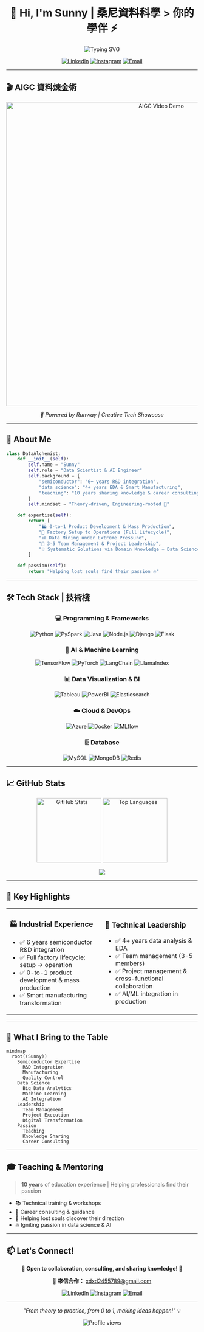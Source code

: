 <div align="center">

# 👋 Hi, I'm Sunny | 桑尼資料科學 > 你的學伴 ⚡

<img src="https://readme-typing-svg.herokuapp.com?font=Fira+Code&size=32&duration=2800&pause=2000&color=FF6B35&center=true&vCenter=true&width=940&lines=Semiconductor+%7C+Data+Science+%7C+AI+Engineer;From+0+to+1%2C+Making+Ideas+Happen+%F0%9F%9A%80;10+Years+Teaching+%7C+Sharing+Knowledge+%F0%9F%93%9A;AI+Vibe+%7C+Coding+is+All+You+Need+%F0%9F%A4%96" alt="Typing SVG" />

[![LinkedIn](https://img.shields.io/badge/LinkedIn-0077B5?style=for-the-badge&logo=linkedin&logoColor=white)](https://www.linkedin.com/in/wei-yang-weng-13b71215b/)
[![Instagram](https://img.shields.io/badge/Instagram-E4405F?style=for-the-badge&logo=instagram&logoColor=white)](https://www.instagram.com/datasunnie)
[![Email](https://img.shields.io/badge/Email-D14836?style=for-the-badge&logo=gmail&logoColor=white)](mailto:xdxd2455789@gmail.com)

</div>

---

## 🎬 AIGC 資料煉金術

<div align="center">

<img src="AIGC_video_demo_0930.gif" alt="AIGC Video Demo" width="800"/>

*🤖 Powered by Runway | Creative Tech Showcase*

</div>

---

## 💫 About Me

```python
class DataAlchemist:
    def __init__(self):
        self.name = "Sunny"
        self.role = "Data Scientist & AI Engineer"
        self.background = {
            "semiconductor": "6+ years R&D integration",
            "data_science": "4+ years EDA & Smart Manufacturing",
            "teaching": "10 years sharing knowledge & career consulting"
        }
        self.mindset = "Theory-driven, Engineering-rooted 🌱"

    def expertise(self):
        return [
            "🏭 0-to-1 Product Development & Mass Production",
            "🔧 Factory Setup to Operations (Full Lifecycle)",
            "📊 Data Mining under Extreme Pressure",
            "👥 3-5 Team Management & Project Leadership",
            "💡 Systematic Solutions via Domain Knowledge + Data Science"
        ]

    def passion(self):
        return "Helping lost souls find their passion 🔥"
```

---

## 🛠️ Tech Stack | 技術棧

<div align="center">

### 💻 Programming & Frameworks
![Python](https://img.shields.io/badge/Python-3776AB?style=for-the-badge&logo=python&logoColor=white)
![PySpark](https://img.shields.io/badge/Apache_Spark-E25A1C?style=for-the-badge&logo=apachespark&logoColor=white)
![Java](https://img.shields.io/badge/Java-ED8B00?style=for-the-badge&logo=openjdk&logoColor=white)
![Node.js](https://img.shields.io/badge/Node.js-339933?style=for-the-badge&logo=nodedotjs&logoColor=white)
![Django](https://img.shields.io/badge/Django-092E20?style=for-the-badge&logo=django&logoColor=white)
![Flask](https://img.shields.io/badge/Flask-000000?style=for-the-badge&logo=flask&logoColor=white)

### 🤖 AI & Machine Learning
![TensorFlow](https://img.shields.io/badge/TensorFlow-FF6F00?style=for-the-badge&logo=tensorflow&logoColor=white)
![PyTorch](https://img.shields.io/badge/PyTorch-EE4C2C?style=for-the-badge&logo=pytorch&logoColor=white)
![LangChain](https://img.shields.io/badge/🦜_LangChain-121212?style=for-the-badge)
![LlamaIndex](https://img.shields.io/badge/🦙_LlamaIndex-8A2BE2?style=for-the-badge)

### 📊 Data Visualization & BI
![Tableau](https://img.shields.io/badge/Tableau-E97627?style=for-the-badge&logo=tableau&logoColor=white)
![PowerBI](https://img.shields.io/badge/PowerBI-F2C811?style=for-the-badge&logo=powerbi&logoColor=black)
![Elasticsearch](https://img.shields.io/badge/Elasticsearch-005571?style=for-the-badge&logo=elasticsearch&logoColor=white)

### ☁️ Cloud & DevOps
![Azure](https://img.shields.io/badge/Azure-0078D4?style=for-the-badge&logo=microsoftazure&logoColor=white)
![Docker](https://img.shields.io/badge/Docker-2496ED?style=for-the-badge&logo=docker&logoColor=white)
![MLflow](https://img.shields.io/badge/MLflow-0194E2?style=for-the-badge&logo=mlflow&logoColor=white)

### 🗄️ Database
![MySQL](https://img.shields.io/badge/MySQL-4479A1?style=for-the-badge&logo=mysql&logoColor=white)
![MongoDB](https://img.shields.io/badge/MongoDB-47A248?style=for-the-badge&logo=mongodb&logoColor=white)
![Redis](https://img.shields.io/badge/Redis-DC382D?style=for-the-badge&logo=redis&logoColor=white)

</div>

---

## 📈 GitHub Stats

<div align="center">

<img src="https://github-readme-stats.vercel.app/api?username=Zenobia000&show_icons=true&theme=tokyonight&hide_border=true&bg_color=1A1B27&title_color=A9FEF7&icon_color=A9FEF7&text_color=C9D1D9" alt="GitHub Stats" height="170" />
<img src="https://github-readme-stats.vercel.app/api/top-langs/?username=Zenobia000&layout=compact&theme=tokyonight&hide_border=true&bg_color=1A1B27&title_color=A9FEF7&text_color=C9D1D9" alt="Top Languages" height="170" />

</div>

<div align="center">

![](https://github-readme-streak-stats.herokuapp.com/?user=Zenobia000&theme=tokyonight&hide_border=true&background=1A1B27&stroke=A9FEF7&ring=A9FEF7&fire=FF6D00&currStreakLabel=A9FEF7)

</div>

---

## 🎯 Key Highlights

<table>
<tr>
<td width="50%">

### 🏭 Industrial Experience
- ✅ 6 years semiconductor R&D integration
- ✅ Full factory lifecycle: setup → operation
- ✅ 0-to-1 product development & mass production
- ✅ Smart manufacturing transformation

</td>
<td width="50%">

### 🚀 Technical Leadership
- ✅ 4+ years data analysis & EDA
- ✅ Team management (3-5 members)
- ✅ Project management & cross-functional collaboration
- ✅ AI/ML integration in production

</td>
</tr>
</table>

---

## 🌟 What I Bring to the Table

```mermaid
mindmap
  root((Sunny))
    Semiconductor Expertise
      R&D Integration
      Manufacturing
      Quality Control
    Data Science
      Big Data Analytics
      Machine Learning
      AI Integration
    Leadership
      Team Management
      Project Execution
      Digital Transformation
    Passion
      Teaching
      Knowledge Sharing
      Career Consulting
```

---

## 🎓 Teaching & Mentoring

> **10 years** of education experience | Helping professionals find their passion

- 📚 Technical training & workshops
- 💼 Career consulting & guidance
- 🌱 Helping lost souls discover their direction
- 🔥 Igniting passion in data science & AI

---

## 📫 Let's Connect!

<div align="center">

**🌟 Open to collaboration, consulting, and sharing knowledge! 🌟**

💌 **來信合作：** xdxd2455789@gmail.com

[![LinkedIn](https://img.shields.io/badge/Connect_on_LinkedIn-0077B5?style=for-the-badge&logo=linkedin&logoColor=white)](https://www.linkedin.com/in/wei-yang-weng-13b71215b/)
[![Instagram](https://img.shields.io/badge/Follow_on_Instagram-E4405F?style=for-the-badge&logo=instagram&logoColor=white)](https://www.instagram.com/datasunnie)
[![Email](https://img.shields.io/badge/Send_Email-D14836?style=for-the-badge&logo=gmail&logoColor=white)](mailto:xdxd2455789@gmail.com)

---

*"From theory to practice, from 0 to 1, making ideas happen!"* 💡

<img src="https://komarev.com/ghpvc/?username=Zenobia000&style=for-the-badge&color=A9FEF7" alt="Profile views" />

</div>
